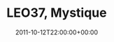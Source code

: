 ---
templateKey: event
guid: 08967399-6eab-11ea-99c5-002590d1d1b0
date: 2011-10-12T22:00:00+00:00
eventTime: '10pm'
title: LEO37, Mystique
artist: LEO37
city: Taipei
venue: Mystique
group: LEO37
---